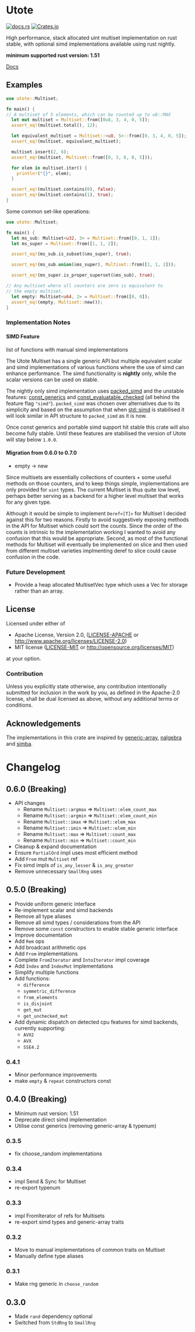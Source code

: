# Utote

[![docs.rs](https://docs.rs/utote/badge.svg)](https://docs.rs/utote)
[![Crates.io](https://img.shields.io/crates/v/utote.svg)](https://crates.io/crates/utote)

High performance, stack allocated uint multiset implementation on rust stable, 
with optional simd implementations available using rust nightly.

**minimum supported rust version: 1.51**

[Docs](https://docs.rs/utote)

## Examples

```rust
use utote::Multiset;

fn main() {
// A multiset of 5 elements, which can be counted up to u8::MAX
  let mut multiset = Multiset::from([0u8, 3, 4, 0, 5]);
  assert_eq!(multiset.total(), 12);

  let equivalent_multiset = Multiset::<u8, 5>::from([0, 3, 4, 0, 5]);
  assert_eq!(multiset, equivalent_multiset);

  multiset.insert(2, 6);
  assert_eq!(multiset, Multiset::from([0, 3, 6, 0, 5]));

  for elem in multiset.iter() {
    println!("{}", elem);
  }

  assert_eq!(multiset.contains(0), false);
  assert_eq!(multiset.contains(1), true);
}
```

Some common set-like operations:

```rust
use utote::Multiset;

fn main() {
  let ms_sub: Multiset<u32, 3> = Multiset::from([0, 1, 1]);
  let ms_super = Multiset::from([1, 1, 2]);

  assert_eq!(ms_sub.is_subset(&ms_super), true);

  assert_eq!(ms_sub.union(&ms_super), Multiset::from([1, 1, 2]));

  assert_eq!(ms_super.is_proper_superset(&ms_sub), true);

// Any multiset where all counters are zero is equivalent to
// the empty multiset.
  let empty: Multiset<u64, 2> = Multiset::from([0, 0]);
  assert_eq!(empty, Multiset::new());
}
```

### Implementation Notes

#### SIMD Feature
list of functions with manual simd implementations

The Utote Multiset has a single generic API but multiple equivalent scalar and 
simd implementations of various functions where the use of simd can enhance 
performance. The simd functionality is **nightly** only, while the scalar 
versions can be used on stable.

The nightly only simd implementation uses [packed_simd] and the unstable 
features: [const_generics] and [const_evaluatable_checked] (all behind the 
feature flag `"simd"`). `packed_simd` was chosen over alternatives due to its 
simplicity and based on the assumption that when [std::simd] is stabilised it 
will look similar in API structure to `packed_simd` as it is now.

Once const generics and portable simd support hit stable this crate will also 
become fully stable. Until these features are stabilised the version of Utote 
will stay below `1.0.0`.

#### Migration from 0.6.0 to 0.7.0

* empty -> new

Since multisets are essentially collections of counters + some useful methods 
on those counters, and to keep things simple, implementations are only provided 
for `uint` types. The current Multiset is thus quite low level, perhaps better 
serving as a backend for a higher level multiset that works for any given type.

Although it would be simple to implement `Deref<[T]>` for Multiset I decided 
against this for two reasons. Firstly to avoid suggestively exposing methods in 
the API for Multiset which could sort the counts. Since the order of the counts 
is intrinsic to the implementation working I wanted to avoid any confusion that 
this would be appropriate. Second, as most of the functional methods for 
Multiset will eventually be implemented on slice and then used from different 
multiset varieties implmenting deref to slice could cause confusion in the 
code.

[packed_simd]: https://docs.rs/packed_simd_2
[const_generics]: https://github.com/rust-lang/rust/issues/44580
[const_evaluatable_checked]: https://github.com/rust-lang/rust/issues/76560
[std::simd]: https://github.com/rust-lang/stdsimd

### Future Development

- Provide a heap allocated MultisetVec type which uses a Vec for storage rather 
  than an array.

## License

Licensed under either of

 * Apache License, Version 2.0, ([LICENSE-APACHE](LICENSE-APACHE) or http://www.apache.org/licenses/LICENSE-2.0)
 * MIT license ([LICENSE-MIT](LICENSE-MIT) or http://opensource.org/licenses/MIT)

at your option.

### Contribution

Unless you explicitly state otherwise, any contribution intentionally submitted
for inclusion in the work by you, as defined in the Apache-2.0 license, shall 
be dual licensed as above, without any additional terms or conditions.

## Acknowledgements

The implementations in this crate are inspired by [generic-array](https://docs.rs/generic-array), 
[nalgebra](https://docs.rs/nalgebra) and [simba](https://docs.rs/simba).

# Changelog

## 0.6.0 (Breaking)
- API changes
  - Rename `Multiset::argmax` => `Multiset::elem_count_max`
  - Rename `Multiset::argmin` => `Multiset::elem_count_min`
  - Rename `Multiset::imax` => `Multiset::elem_max`
  - Rename `Multiset::imin` => `Multiset::elem_min`
  - Rename `Multiset::max` => `Multiset::count_max`
  - Rename `Multiset::min` => `Multiset::count_min`
- Cleanup & expand documentation
- Ensure `PartialOrd` impl uses most efficient method
- Add `From` mut `Multiset` ref
- Fix simd impls of `is_any_lesser` & `is_any_greater`
- Remove unnecessary `SmallRng` uses

## 0.5.0 (Breaking)
- Provide uniform generic interface
- Re-implement scalar and simd backends
- Remove all type aliases
- Remove all simd types / considerations from the API 
- Remove some `const` constructors to enable stable generic interface
- Improve documentation
- Add `Rem` ops
- Add broadcast arithmetic ops
- Add `From` implementations
- Complete `FromIterator` and `IntoIterator` impl coverage
- Add `Index` and `IndexMut` implementations
- Simplify multiple functions
- Add functions: 
  - `difference`
  - `symmetric_difference`
  - `from_elements`
  - `is_disjoint`
  - `get_mut`
  - `get_unchecked_mut`
- Add dynamic dispatch on detected cpu features for simd backends, currently 
  supporting:
  - `AVX2`
  - `AVX`
  - `SSE4.2`

### 0.4.1
- Minor performance improvements
- make `empty` & `repeat` constructors const

## 0.4.0 (Breaking)
- Minimum rust version: 1.51
- Deprecate direct simd implementation
- Utilise const generics (removing generic-array & typenum)

### 0.3.5
- fix choose_random implementations

### 0.3.4
- impl Send & Sync for Multiset
- re-export typenum

### 0.3.3
- impl FromIterator of refs for Multisets
- re-export simd types and generic-array traits

### 0.3.2
- Move to manual implementations of common traits on Multiset
- Manually define type aliases

### 0.3.1
- Make rng generic in `choose_random`

## 0.3.0
- Made `rand` dependency optional
- Switched from `StdRng` to `SmallRng`
